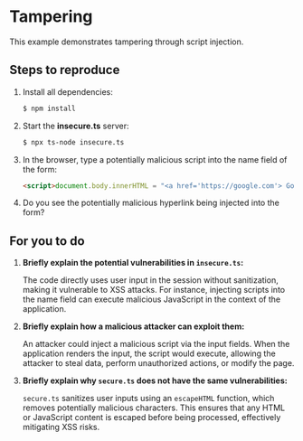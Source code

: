 # Tampering

This example demonstrates tampering through script injection.

## Steps to reproduce

1. Install all dependencies:

    ```bash
    $ npm install
    ```

2. Start the **insecure.ts** server:

    ```bash
    $ npx ts-node insecure.ts
    ```

3. In the browser, type a potentially malicious script into the name field of the form:

    ```html
    <script>document.body.innerHTML = "<a href='https://google.com'> Gotcha </a>"</script>
    ```

4. Do you see the potentially malicious hyperlink being injected into the form?

## For you to do

1. **Briefly explain the potential vulnerabilities in `insecure.ts`:**

   The code directly uses user input in the session without sanitization, making it vulnerable to XSS attacks. For instance, injecting scripts into the name field can execute malicious JavaScript in the context of the application.

2. **Briefly explain how a malicious attacker can exploit them:**

   An attacker could inject a malicious script via the input fields. When the application renders the input, the script would execute, allowing the attacker to steal data, perform unauthorized actions, or modify the page.

3. **Briefly explain why `secure.ts` does not have the same vulnerabilities:**

   `secure.ts` sanitizes user inputs using an `escapeHTML` function, which removes potentially malicious characters. This ensures that any HTML or JavaScript content is escaped before being processed, effectively mitigating XSS risks.
